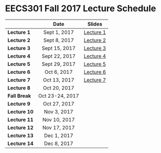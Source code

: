 # EECS301 Fall 2017 Lecture Schedule

|               |    Date      | Slides |
|---------------|:------------:|:------:|
| **Lecture 1** | Sept 1, 2017 | [Lecture 1](https://gitpitch.com/CWRU-EECS301-F17/syllabus/master?p=/Lectures/Lecture01/Slides) |
| **Lecture 2** | Sept 8, 2017 | [Lecture 2](https://gitpitch.com/CWRU-EECS301-F17/syllabus/master?p=/Lectures/Lecture02/Slides/) |
| **Lecture 3** | Sept 15, 2017 | [Lecture 3](https://gitpitch.com/CWRU-EECS301-F17/syllabus/master?p=/Lectures/Lecture03/Slides/) |
| **Lecture 4** | Sept 22, 2017 | [Lecture 4](https://gitpitch.com/CWRU-EECS301-F17/syllabus/master?p=/Lectures/Lecture04/Slides/) |
| **Lecture 5** | Sept 29, 2017 | [Lecture 5](https://gitpitch.com/CWRU-EECS301-F17/syllabus/master?p=/Lectures/Lecture05/Slides/) |
| **Lecture 6** | Oct 6, 2017 | [Lecture 6](https://gitpitch.com/CWRU-EECS301-F17/syllabus/master?p=/Lectures/Lecture06/Slides/) |
| **Lecture 7** | Oct 13, 2017 | [Lecture 7](https://gitpitch.com/CWRU-EECS301-F17/syllabus/master?p=/Lectures/Lecture07/Slides/) |
| **Lecture 8** | Oct 20, 2017 |
| **Fall Break** | Oct 23-24, 2017 |
| **Lecture 9** | Oct 27, 2017 |
| **Lecture 10** | Nov 3, 2017 |
| **Lecture 11** | Nov 10, 2017 |
| **Lecture 12** | Nov 17, 2017 |
| **Lecture 13** | Dec 1, 2017 |
| **Lecture 14** | Dec 8, 2017 |
